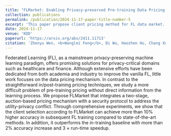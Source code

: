 ```yaml
---
title: "FLMarket: Enabling Privacy-preserved Pre-training Data Pricing for Federated Learning"
collection: publications
permalink: /publication/2024-11-17-paper-title-number-5
excerpt: 'This paper propose client pricing method for FL data market.'
date: 2024-11-17
venue: 'KDD'
paperurl: 'https://arxiv.org/abs/2411.11713'
citation: 'Zhenyu Wen, <b>Wanglei Feng</b>, Di Wu, Haozhen Hu, Chang Xu, Bin Qian, Zhen Hong, Cong Wang, Shouling Ji. (Accept). &quot;FLMarket: Enabling Privacy-preserved Pre-training Data Pricing for Federated Learning.&quot; <i>KDD2025</i>. (CCF A)'
---
```


Federated Learning (FL), as a mainstream privacy-preserving machine learning paradigm, offers promising solutions for privacy-critical domains such as healthcare and finance. Although extensive efforts have been dedicated from both academia and industry to improve the vanilla FL, little work focuses on the data pricing mechanism. In contrast to the straightforward in/post-training pricing techniques, we study a more difficult problem of pre-training pricing without direct information from the learning process. We propose FLMarket that integrates a two-stage, auction-based pricing mechanism with a security protocol to address the utility-privacy conflict. Through comprehensive experiments, we show that the client selection according to FLMarket can achieve more than 10% higher accuracy in subsequent FL training compared to state-of-the-art methods. In addition, it outperforms the in-training baseline with more than 2% accuracy increase and 3 $\times$ run-time speedup.
